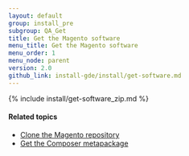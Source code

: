 ```yaml
---
layout: default
group: install_pre
subgroup: QA_Get
title: Get the Magento software
menu_title: Get the Magento software
menu_order: 1
menu_node: parent
version: 2.0
github_link: install-gde/install/get-software.md
---
```


{% include install/get-software_zip.md %}

#### Related topics

*	<a href="{{page.baseurl}}install-gde/prereq/dev_install.html">Clone the Magento repository</a>
*	<a href="{{page.baseurl}}install-gde/prereq/integrator_install.html">Get the Composer metapackage</a>
